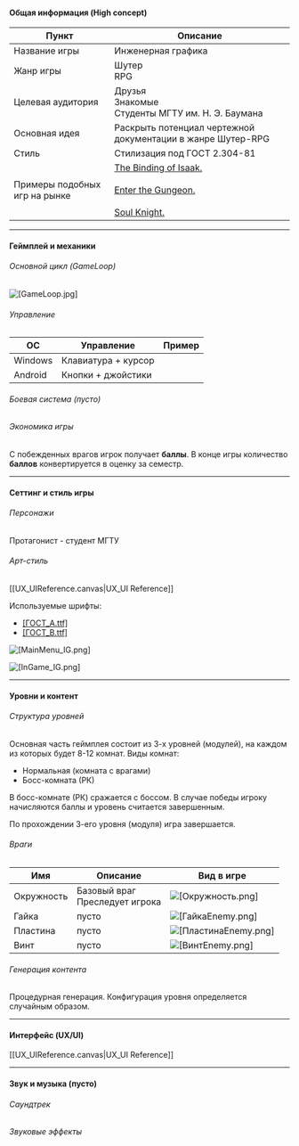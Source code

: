 
#### Общая информация (High concept)

| Пункт                         | Описание                                                                                                                                                                                                                                                                                                                                                                                                                                                                                                     |
| ----------------------------- | ------------------------------------------------------------------------------------------------------------------------------------------------------------------------------------------------------------------------------------------------------------------------------------------------------------------------------------------------------------------------------------------------------------------------------------------------------------------------------------------------------------ |
| Название игры                 | Инженерная графика                                                                                                                                                                                                                                                                                                                                                                                                                                                                                           |
| Жанр игры                     | Шутер<br>RPG                                                                                                                                                                                                                                                                                                                                                                                                                                                                                                 |
| Целевая аудитория             | Друзья<br>Знакомые<br>Студенты МГТУ им. Н. Э. Баумана                                                                                                                                                                                                                                                                                                                                                                                                                                                        |
| Основная идея                 | Раскрыть потенциал чертежной документации в жанре Шутер-RPG                                                                                                                                                                                                                                                                                                                                                                                                                                                  |
| Стиль                         | Стилизация под ГОСТ 2.304-81                                                                                                                                                                                                                                                                                                                                                                                                                                                                                 |
| Примеры подобных игр на рынке | [The Binding of Isaak.](https://ru.wikipedia.org/wiki/The_Binding_of_Isaac#%D0%A1%D1%8E%D0%B6%D0%B5%D1%82) <br><br>[Enter the Gungeon.](https://ru.wikipedia.org/wiki/Enter_the_Gungeon)<br><br>[Soul Knight.](https://soul-knight.fandom.com/ru/wiki/Soul_Knight#:~:text=Soul%20Knight%20\(%D1%80%D1%83%D1%81.,%D0%98%D0%B3%D1%80%D0%B0%20%D1%81%D0%BE%D0%B7%D0%B4%D0%B0%D0%BD%D0%B0%20%D0%B2%20%D0%BF%D0%B8%D0%BA%D1%81%D0%B5%D0%BB%D1%8C%D0%BD%D0%BE%D0%B9%20%D0%B3%D1%80%D0%B0%D1%84%D0%B8%D0%BA%D0%B5.) |

---
#### Геймплей и механики
###### Основной цикл (GameLoop)

![[GameLoop.jpg]](files/GameLoop.jpg)

###### Управление

| ОС      | Управление          | Пример |
| ------- | ------------------- | ------ |
| Windows | Клавиатура + курсор |        |
| Android | Кнопки + джойстики  |        |

###### Боевая система (пусто)

###### Экономика игры
С побежденных врагов игрок получает **баллы**.  В конце игры количество **баллов** конвертируется в оценку за семестр.

---
#### Сеттинг и стиль игры
###### Персонажи
Протагонист - студент МГТУ
###### Арт-стиль
[[UX_UIReference.canvas|UX_UI Reference]]

Используемые шрифты:
- [[ГОСТ_A.ttf]](files/ГОСТ_A.ttf)
- [[ГОСТ_B.ttf]](files/ГОСТ_B.ttf)

![[MainMenu_IG.png]](files/MainMenu_IG.png)

![[InGame_IG.png]](files/InGame_IG.png)

---
#### Уровни и контент
###### Структура уровней
Основная часть геймплея состоит из 3-х уровней (модулей), на каждом из которых будет 8-12 комнат. 
Виды комнат:
- Нормальная (комната с врагами)
- Босс-комната (РК)


В босс-комнате (РК) сражается с боссом. В случае победы игроку начисляются баллы и уровень считается завершенным.

По прохождении 3-его уровня (модуля) игра завершается. 
###### Враги

| Имя        | Описание                          | Вид в игре             |
| ---------- | --------------------------------- | ---------------------- |
| Окружность | Базовый враг<br>Преследует игрока | ![[Окружность.png]](files/Окружность.png)    |
| Гайка      | пусто                             | ![[ГайкаEnemy.png]](files/ГайкаEnemy.png)    |
| Пластина   | пусто                             | ![[ПластинаEnemy.png]](files/ПластинаEnemy.png) |
| Винт       | пусто                             | ![[ВинтEnemy.png]](files/ВинтEnemy.png)     |

###### Генерация контента
Процедурная генерация.
Конфигурация уровня определяется случайным образом.

---
#### Интерфейс (UX/UI)
[[UX_UIReference.canvas|UX_UI Reference]]

---
#### Звук и музыка (пусто)
###### Саундтрек

###### Звуковые эффекты

